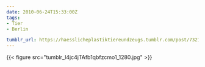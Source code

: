 ```yaml
---
date: 2010-06-24T15:33:00Z
tags:
- Tier
- Berlin

tumblr_url: https://haesslicheplastiktiereundzeugs.tumblr.com/post/732100660
---
```

{{< figure src="tumblr_l4jc4jTAfb1qbfzcmo1_1280.jpg" >}}
